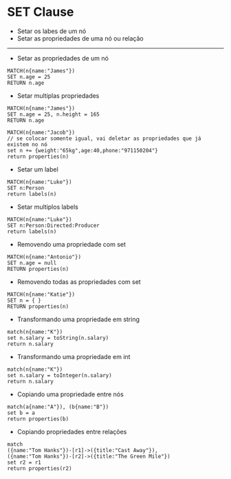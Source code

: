 # SET Clause

* Setar os labes de um nó
* Setar as propriedades de uma nó ou relação

_ _ _ _ _ _  _ 

* Setar as propriedades de um nó
```
MATCH(n{name:"James"})
SET n.age = 25
RETURN n.age
```

* Setar multiplas propriedades
```
MATCH(n{name:"James"})
SET n.age = 25, n.height = 165
RETURN n.age
```
```
MATCH(n{name:"Jacob"})
// se colocar somente igual, vai deletar as propriedades que já existem no nó
set n += {weight:"65kg",age:40,phone:"971150204"}
return properties(n)
```

* Setar um label
```
MATCH(n{name:"Luke"})
SET n:Person
return labels(n)
```

* Setar multiplos labels
```
MATCH(n{name:"Luke"})
SET n:Person:Directed:Producer
return labels(n)
```

* Removendo uma propriedade com set
```
MATCH(n{name:"Antonio"})
SET n.age = null
RETURN properties(n)
```

* Removendo todas as propriedades com set
```
MATCH(n{name:"Katie"})
SET n = { }
RETURN properties(n)
```

* Transformando uma propriedade em string
```
match(n{name:"K"})
set n.salary = toString(n.salary)
return n.salary
```

* Transformando uma propriedade em int
```
match(n{name:"K"})
set n.salary = toInteger(n.salary)
return n.salary
```

* Copiando uma propriedade entre nós
```
match(a{name:"A"}), (b{name:"B"})
set b = a
return properties(b)
```

* Copiando propriedades entre relações
```
match
({name:"Tom Hanks"})-[r1]->({title:"Cast Away"}),
({name:"Tom Hanks"})-[r2]->({title:"The Green Mile"})
set r2 = r1
return properties(r2)
```